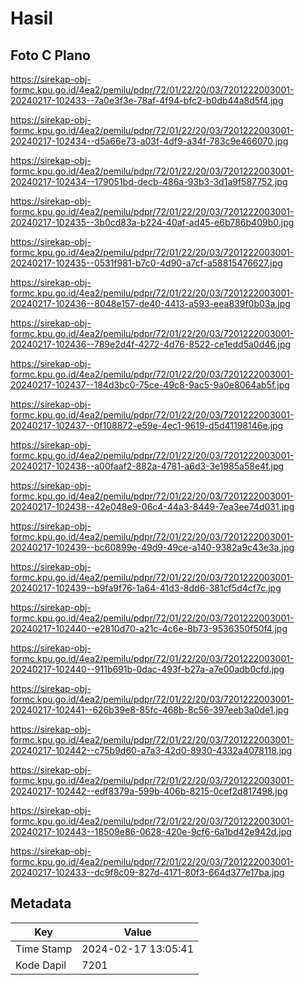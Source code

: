 # Hasil

## Foto C Plano

https://sirekap-obj-formc.kpu.go.id/4ea2/pemilu/pdpr/72/01/22/20/03/7201222003001-20240217-102433--7a0e3f3e-78af-4f94-bfc2-b0db44a8d5f4.jpg

https://sirekap-obj-formc.kpu.go.id/4ea2/pemilu/pdpr/72/01/22/20/03/7201222003001-20240217-102434--d5a66e73-a03f-4df9-a34f-783c9e466070.jpg

https://sirekap-obj-formc.kpu.go.id/4ea2/pemilu/pdpr/72/01/22/20/03/7201222003001-20240217-102434--179051bd-decb-486a-93b3-3d1a9f587752.jpg

https://sirekap-obj-formc.kpu.go.id/4ea2/pemilu/pdpr/72/01/22/20/03/7201222003001-20240217-102435--3b0cd83a-b224-40af-ad45-e6b786b409b0.jpg

https://sirekap-obj-formc.kpu.go.id/4ea2/pemilu/pdpr/72/01/22/20/03/7201222003001-20240217-102435--0531f981-b7c0-4d90-a7cf-a58815476627.jpg

https://sirekap-obj-formc.kpu.go.id/4ea2/pemilu/pdpr/72/01/22/20/03/7201222003001-20240217-102436--8048e157-de40-4413-a593-eea839f0b03a.jpg

https://sirekap-obj-formc.kpu.go.id/4ea2/pemilu/pdpr/72/01/22/20/03/7201222003001-20240217-102436--789e2d4f-4272-4d76-8522-ce1edd5a0d46.jpg

https://sirekap-obj-formc.kpu.go.id/4ea2/pemilu/pdpr/72/01/22/20/03/7201222003001-20240217-102437--184d3bc0-75ce-49c8-9ac5-9a0e8064ab5f.jpg

https://sirekap-obj-formc.kpu.go.id/4ea2/pemilu/pdpr/72/01/22/20/03/7201222003001-20240217-102437--0f108872-e59e-4ec1-9619-d5d41198146e.jpg

https://sirekap-obj-formc.kpu.go.id/4ea2/pemilu/pdpr/72/01/22/20/03/7201222003001-20240217-102438--a00faaf2-882a-4781-a6d3-3e1985a58e4f.jpg

https://sirekap-obj-formc.kpu.go.id/4ea2/pemilu/pdpr/72/01/22/20/03/7201222003001-20240217-102438--42e048e9-06c4-44a3-8449-7ea3ee74d031.jpg

https://sirekap-obj-formc.kpu.go.id/4ea2/pemilu/pdpr/72/01/22/20/03/7201222003001-20240217-102439--bc60899e-49d9-49ce-a140-9382a9c43e3a.jpg

https://sirekap-obj-formc.kpu.go.id/4ea2/pemilu/pdpr/72/01/22/20/03/7201222003001-20240217-102439--b9fa9f76-1a64-41d3-8dd6-381cf5d4cf7c.jpg

https://sirekap-obj-formc.kpu.go.id/4ea2/pemilu/pdpr/72/01/22/20/03/7201222003001-20240217-102440--e2810d70-a21c-4c6e-8b73-9536350f50f4.jpg

https://sirekap-obj-formc.kpu.go.id/4ea2/pemilu/pdpr/72/01/22/20/03/7201222003001-20240217-102440--911b691b-0dac-493f-b27a-a7e00adb0cfd.jpg

https://sirekap-obj-formc.kpu.go.id/4ea2/pemilu/pdpr/72/01/22/20/03/7201222003001-20240217-102441--626b39e8-85fc-468b-8c56-397eeb3a0de1.jpg

https://sirekap-obj-formc.kpu.go.id/4ea2/pemilu/pdpr/72/01/22/20/03/7201222003001-20240217-102442--c75b9d60-a7a3-42d0-8930-4332a4078118.jpg

https://sirekap-obj-formc.kpu.go.id/4ea2/pemilu/pdpr/72/01/22/20/03/7201222003001-20240217-102442--edf8379a-599b-406b-8215-0cef2d817498.jpg

https://sirekap-obj-formc.kpu.go.id/4ea2/pemilu/pdpr/72/01/22/20/03/7201222003001-20240217-102443--18509e86-0628-420e-9cf6-6a1bd42e942d.jpg

https://sirekap-obj-formc.kpu.go.id/4ea2/pemilu/pdpr/72/01/22/20/03/7201222003001-20240217-102433--dc9f8c09-827d-4171-80f3-664d377e17ba.jpg


## Metadata

| Key        | Value               |
| ---------- | ------------------- |
| Time Stamp | 2024-02-17 13:05:41 |
| Kode Dapil | 7201                |



